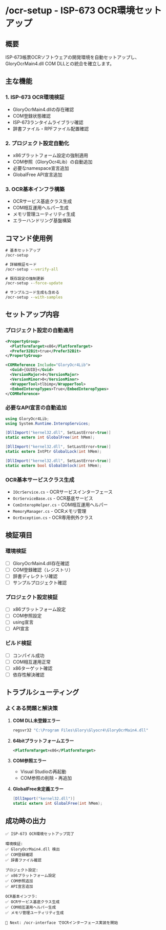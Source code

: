 # /ocr-setup - ISP-673 OCR環境セットアップ

## 概要
ISP-673帳票OCRソフトウェアの開発環境を自動セットアップし、GloryOcrMain4.dll COM DLLとの統合を確立します。

## 主な機能

### 1. ISP-673 OCR環境検証
- GloryOcrMain4.dllの存在確認
- COM登録状態確認
- ISP-673ランタイムライブラリ確認
- 辞書ファイル・RPFファイル配置確認

### 2. プロジェクト設定自動化
- x86プラットフォーム設定の強制適用
- COM参照（GloryOcr4Lib）の自動追加
- 必要なnamespace宣言追加
- GlobalFree API宣言追加

### 3. OCR基本インフラ構築
- OCRサービス基底クラス生成
- COM相互運用ヘルパー生成
- メモリ管理ユーティリティ生成
- エラーハンドリング基盤構築

## コマンド使用例

```cmd
# 基本セットアップ
/ocr-setup

# 詳細検証モード
/ocr-setup --verify-all

# 既存設定の強制更新
/ocr-setup --force-update

# サンプルコード生成も含める
/ocr-setup --with-samples
```

## セットアップ内容

### プロジェクト設定の自動適用
```xml
<PropertyGroup>
  <PlatformTarget>x86</PlatformTarget>
  <Prefer32Bit>true</Prefer32Bit>
</PropertyGroup>

<COMReference Include="GloryOcr4Lib">
  <Guid>{GUID}</Guid>
  <VersionMajor>4</VersionMajor>
  <VersionMinor>0</VersionMinor>
  <WrapperTool>tlbimp</WrapperTool>
  <EmbedInteropTypes>True</EmbedInteropTypes>
</COMReference>
```

### 必要なAPI宣言の自動追加
```csharp
using GloryOcr4Lib;
using System.Runtime.InteropServices;

[DllImport("kernel32.dll", SetLastError=true)]
static extern int GlobalFree(int hMem);

[DllImport("kernel32.dll", SetLastError=true)]
static extern IntPtr GlobalLock(int hMem);

[DllImport("kernel32.dll", SetLastError=true)]
static extern bool GlobalUnlock(int hMem);
```

### OCR基本サービスクラス生成
- `IOcrService.cs` - OCRサービスインターフェース
- `OcrServiceBase.cs` - OCR基底サービス
- `ComInteropHelper.cs` - COM相互運用ヘルパー
- `MemoryManager.cs` - OCRメモリ管理
- `OcrException.cs` - OCR専用例外クラス

## 検証項目

### 環境検証
- [ ] GloryOcrMain4.dll存在確認
- [ ] COM登録確認（レジストリ）
- [ ] 辞書ディレクトリ確認
- [ ] サンプルプロジェクト確認

### プロジェクト設定検証
- [ ] x86プラットフォーム設定
- [ ] COM参照設定
- [ ] using宣言
- [ ] API宣言

### ビルド検証
- [ ] コンパイル成功
- [ ] COM相互運用正常
- [ ] x86ターゲット確認
- [ ] 依存性解決確認

## トラブルシューティング

### よくある問題と解決策

1. **COM DLL未登録エラー**
   ```cmd
   regsvr32 "C:\Program Files\Glory\Glyocr4\GloryOcrMain4.dll"
   ```

2. **64bitプラットフォームエラー**
   ```xml
   <PlatformTarget>x86</PlatformTarget>
   ```

3. **COM参照エラー**
   - Visual Studioの再起動
   - COM参照の削除・再追加

4. **GlobalFree未定義エラー**
   ```csharp
   [DllImport("kernel32.dll")]
   static extern int GlobalFree(int hMem);
   ```

## 成功時の出力

```
✅ ISP-673 OCR環境セットアップ完了

環境検証:
✅ GloryOcrMain4.dll 検出
✅ COM登録確認
✅ 辞書ファイル確認

プロジェクト設定:
✅ x86プラットフォーム設定
✅ COM参照追加
✅ API宣言追加

OCR基本インフラ:
✅ OCRサービス基底クラス生成
✅ COM相互運用ヘルパー生成
✅ メモリ管理ユーティリティ生成

🚀 Next: /ocr-interface でOCRインターフェース実装を開始
```